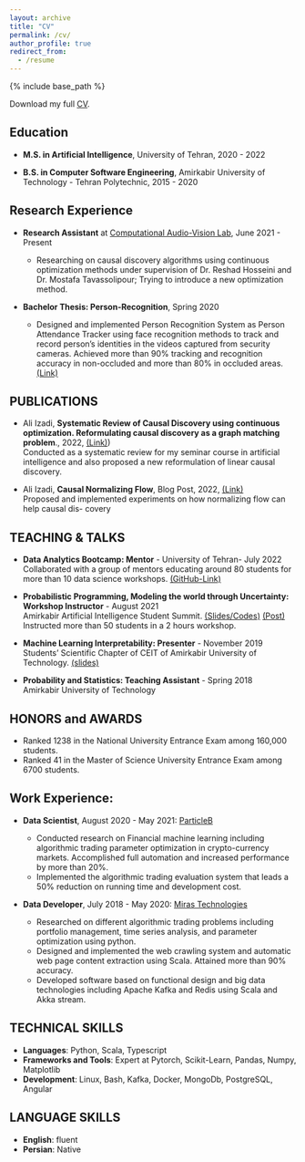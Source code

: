 ```yaml
---
layout: archive
title: "CV"
permalink: /cv/
author_profile: true
redirect_from:
  - /resume
---
```


{% include base_path %}

Download my full [CV](http://aliizadi.github.io/files/resume.pdf).

## Education
* **M.S. in Artificial Intelligence**, University of Tehran, 2020 - 2022

* **B.S. in Computer Software Engineering**, Amirkabir University of Technology - Tehran Polytechnic, 2015 - 2020

## Research Experience

* **Research Assistant** at [Computational Audio-Vision Lab](https://visionlab.ut.ac.ir), June 2021 - Present

  * Researching on causal discovery algorithms using continuous optimization methods
under supervision of Dr. Reshad Hosseini and Dr. Mostafa Tavassolipour; Trying to
introduce a new optimization method.


* **Bachelor Thesis: Person-Recognition**, Spring 2020

  * Designed and implemented Person Recognition System as Person Attendance Tracker
using face recognition methods to track and record person’s identities in the videos
captured from security cameras. Achieved more than 90% tracking and recognition
accuracy in non-occluded and more than 80% in occluded areas. [(Link)](https://github.com/aliizadi/Person-Recognition)


## PUBLICATIONS
* Ali Izadi, **Systematic Review of Causal Discovery using continuous optimization. Reformulating causal discovery as a graph matching problem**.,
2022, [(Link)](http://aliizadi.github.io/files/paper1.pdf)) <br>
Conducted as a systematic review for my seminar course in artificial intelligence and
also proposed a new reformulation of linear causal discovery.

*  Ali Izadi, **Causal Normalizing Flow**, Blog Post, 2022, [(Link)](https://aliizadi.github.io/posts/2022/08/causal-normalizing-flow/)<br>
Proposed and implemented experiments on how normalizing flow can help causal dis-
covery

## TEACHING & TALKS

* **Data Analytics Bootcamp: Mentor** - University of Tehran- July 2022 <br>
Collaborated with a group of mentors educating around 80 students for more than 10
data science workshops. [(GitHub-Link)](https://github.com/HooshBaaz/2022_DataAnalytics_SummerSchool)

* **Probabilistic Programming, Modeling the world through Uncertainty: Workshop Instructor** - August 2021 <br>
Amirkabir Artificial Intelligence Student Summit. [(Slides/Codes)](https://github.com/aliizadi/probabilistic-programming-workshop) [(Post)](https://aliizadi.github.io/posts/2021/08/probabilistic-programming/) <br>
Instructed more than 50 students in a 2 hours workshop.

* **Machine Learning Interpretability: Presenter** -  November 2019 <br>
Students’ Scientific Chapter of CEIT of Amirkabir University of Technology. [(slides)](https://docs.google.com/presentation/d/1LbNXaukxB2_JYV2jTK309sOLWnMTqztNFDJBZG6XgbA/edit?usp=sharing)

* **Probability and Statistics: Teaching Assistant** - Spring 2018 <br>
Amirkabir University of Technology

## HONORS and AWARDS
*  Ranked 1238 in the National University Entrance Exam among 160,000 students.
*  Ranked 41 in the Master of Science University Entrance Exam among 6700 students.


## Work Experience:
* **Data Scientist**, August 2020 - May 2021: [ParticleB](https://particleb.ai/)

  * Conducted research on Financial machine learning including algorithmic trading parameter optimization in crypto-currency markets. Accomplished full automation and increased performance by more than 20%.
  * Implemented the algorithmic trading evaluation system that leads a 50% reduction
  on running time and development cost.

* **Data Developer**, July 2018 - May 2020: [Miras Technologies](https://www.linkedin.com/company/miras-tech/)

  * Researched on different algorithmic trading problems including portfolio management, time series analysis, and parameter optimization using python.
  * Designed and implemented the web crawling system and automatic web page content extraction using Scala. Attained more than 90% accuracy.
  * Developed software based on functional design and big data technologies including Apache Kafka and Redis using Scala and Akka stream.


## TECHNICAL SKILLS
* **Languages**: Python, Scala, Typescript
* **Frameworks and Tools**: Expert at Pytorch, Scikit-Learn, Pandas, Numpy, Matplotlib
* **Development**: Linux, Bash, Kafka, Docker, MongoDb, PostgreSQL, Angular


## LANGUAGE SKILLS
* **English**: fluent
* **Persian**: Native 

<!-- Work experience
======
* Summer 2015: Research Assistant
  * Github University
  * Duties included: Tagging issues
  * Supervisor: Professor Git

* Fall 2015: Research Assistant
  * Github University
  * Duties included: Merging pull requests
  * Supervisor: Professor Hub
  
Skills
======
* Skill 1
* Skill 2
  * Sub-skill 2.1
  * Sub-skill 2.2
  * Sub-skill 2.3
* Skill 3

Publications
======
  <ul>{% for post in site.publications %}
    {% include archive-single-cv.html %}
  {% endfor %}</ul>
  
Talks
======
  <ul>{% for post in site.talks %}
    {% include archive-single-talk-cv.html %}
  {% endfor %}</ul>
  
Teaching
======
  <ul>{% for post in site.teaching %}
    {% include archive-single-cv.html %}
  {% endfor %}</ul>
  
Service and leadership
======
* Currently signed in to 43 different slack teams -->
